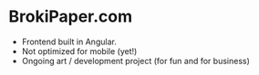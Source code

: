 # BrokiPaper.com

- Frontend built in Angular. 
- Not optimized for mobile (yet!)
- Ongoing art / development project (for fun and for business) 
